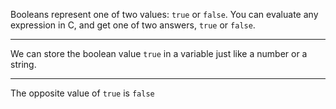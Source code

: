 Booleans represent one of two values: `true` or `false`.
You can evaluate any expression in C, and get one of two answers, `true` or `false`.

---

We can store the boolean value `true` in a variable just like a number or a string.

---

The opposite value of `true` is `false`
